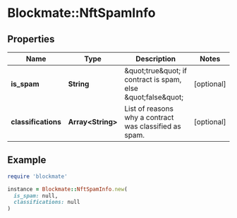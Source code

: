 # Blockmate::NftSpamInfo

## Properties

| Name | Type | Description | Notes |
| ---- | ---- | ----------- | ----- |
| **is_spam** | **String** | \&quot;true\&quot; if contract is spam, else \&quot;false\&quot; | [optional] |
| **classifications** | **Array&lt;String&gt;** | List of reasons why a contract was classified as spam. | [optional] |

## Example

```ruby
require 'blockmate'

instance = Blockmate::NftSpamInfo.new(
  is_spam: null,
  classifications: null
)
```

